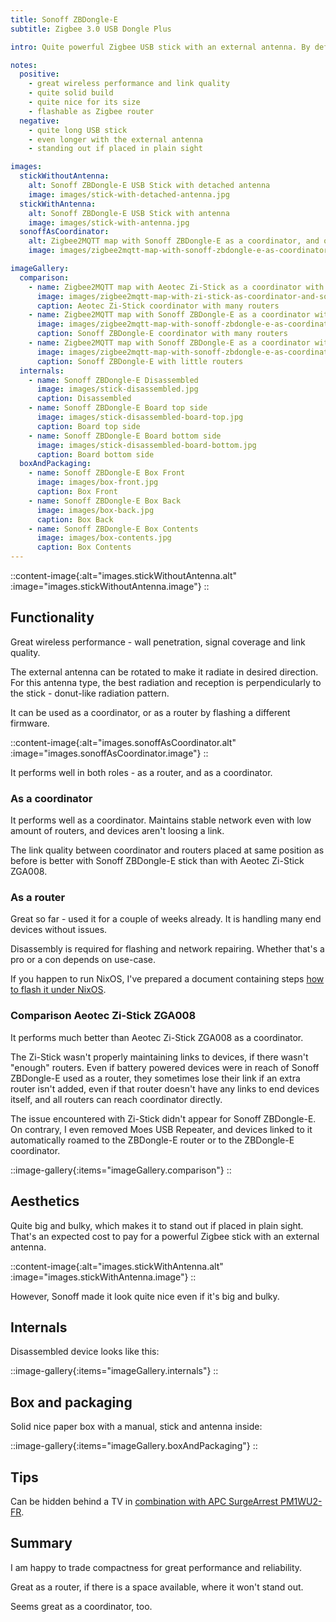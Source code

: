 ```yaml
---
title: Sonoff ZBDongle-E
subtitle: Zigbee 3.0 USB Dongle Plus

intro: Quite powerful Zigbee USB stick with an external antenna. By default a coordinator. Can be flashed as a router.

notes:
  positive:
    - great wireless performance and link quality
    - quite solid build
    - quite nice for its size
    - flashable as Zigbee router
  negative:
    - quite long USB stick
    - even longer with the external antenna
    - standing out if placed in plain sight

images:
  stickWithoutAntenna:
    alt: Sonoff ZBDongle-E USB Stick with detached antenna
    image: images/stick-with-detached-antenna.jpg
  stickWithAntenna:
    alt: Sonoff ZBDongle-E USB Stick with antenna
    image: images/stick-with-antenna.jpg
  sonoffAsCoordinator:
    alt: Zigbee2MQTT map with Sonoff ZBDongle-E as a coordinator, and one Sonoff ZBDongle-E as routers
    image: images/zigbee2mqtt-map-with-sonoff-zbdongle-e-as-coordinator-and-one-sonoff-zbdongle-e-as-router.png

imageGallery:
  comparison:
    - name: Zigbee2MQTT map with Aeotec Zi-Stick as a coordinator with many routers,
      image: images/zigbee2mqtt-map-with-zi-stick-as-coordinator-and-sonoff-zbdongle-e-as-router.described.png
      caption: Aeotec Zi-Stick coordinator with many routers
    - name: Zigbee2MQTT map with Sonoff ZBDongle-E as a coordinator with many routers
      image: images/zigbee2mqtt-map-with-sonoff-zbdongle-e-as-coordinator-and-two-sonoff-zbdongle-e-as-router.described.png
      caption: Sonoff ZBDongle-E coordinator with many routers
    - name: Zigbee2MQTT map with Sonoff ZBDongle-E as a coordinator with little routers,
      image: images/zigbee2mqtt-map-with-sonoff-zbdongle-e-as-coordinator-and-one-sonoff-zbdongle-e-as-router.described.png
      caption: Sonoff ZBDongle-E with little routers
  internals:
    - name: Sonoff ZBDongle-E Disassembled
      image: images/stick-disassembled.jpg
      caption: Disassembled
    - name: Sonoff ZBDongle-E Board top side
      image: images/stick-disassembled-board-top.jpg
      caption: Board top side
    - name: Sonoff ZBDongle-E Board bottom side
      image: images/stick-disassembled-board-bottom.jpg
      caption: Board bottom side
  boxAndPackaging:
    - name: Sonoff ZBDongle-E Box Front
      image: images/box-front.jpg
      caption: Box Front
    - name: Sonoff ZBDongle-E Box Back
      image: images/box-back.jpg
      caption: Box Back
    - name: Sonoff ZBDongle-E Box Contents
      image: images/box-contents.jpg
      caption: Box Contents
---
```


::content-image{:alt="images.stickWithoutAntenna.alt" :image="images.stickWithoutAntenna.image"}
::

## Functionality

Great wireless performance - wall penetration, signal coverage and link quality.

The external antenna can be rotated to make it radiate in desired direction. For this antenna type, the best radiation and reception is perpendicularly to the stick - donut-like radiation pattern. 

It can be used as a coordinator, or as a router by flashing a different firmware.

::content-image{:alt="images.sonoffAsCoordinator.alt" :image="images.sonoffAsCoordinator.image"}
::

It performs well in both roles - as a router, and as a coordinator.

### As a coordinator

It performs well as a coordinator. Maintains stable network even with low amount of routers, and devices aren't loosing a link.

The link quality between coordinator and routers placed at same position as before is better with Sonoff ZBDongle-E stick than with Aeotec Zi-Stick ZGA008.

### As a router

Great so far - used it for a couple of weeks already. It is handling many end devices without issues.

Disassembly is required for flashing and network repairing. Whether that's a pro or a con depends on use-case.

If you happen to run NixOS, I've prepared a document containing steps [how to flash it under NixOS](/how-to/flash-sonoff-zbdongle-e-as-router-under-nixos).

### Comparison Aeotec Zi-Stick ZGA008

It performs much better than Aeotec Zi-Stick ZGA008 as a coordinator.

The Zi-Stick wasn't properly maintaining links to devices, if there wasn't "enough" routers. Even if battery powered devices were in reach of Sonoff ZBDongle-E used as a router, they sometimes lose their link if an extra router isn't added, even if that router doesn't have any links to end devices itself, and all routers can reach coordinator directly.

The issue encountered with Zi-Stick didn't appear for Sonoff ZBDongle-E. On contrary, I even removed Moes USB Repeater, and devices linked to it automatically roamed to the ZBDongle-E router or to the ZBDongle-E coordinator.

::image-gallery{:items="imageGallery.comparison"}
::

## Aesthetics

Quite big and bulky, which makes it to stand out if placed in plain sight. That's an expected cost to pay for a powerful Zigbee stick with an external antenna.

::content-image{:alt="images.stickWithAntenna.alt" :image="images.stickWithAntenna.image"}
::

However, Sonoff made it look quite nice even if it's big and bulky.

## Internals

Disassembled device looks like this:

::image-gallery{:items="imageGallery.internals"}
::

## Box and packaging

Solid nice paper box with a manual, stick and antenna inside:

::image-gallery{:items="imageGallery.boxAndPackaging"}
::

## Tips

Can be hidden behind a TV in [combination with APC SurgeArrest PM1WU2-FR](/product-combos/sonoff-zbdongle-e-on-apc-pm1wu2-fr).

## Summary

I am happy to trade compactness for great performance and reliability.

Great as a router, if there is a space available, where it won't stand out.

Seems great as a coordinator, too.
